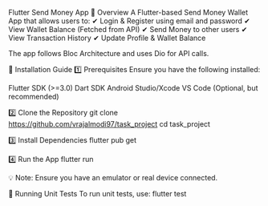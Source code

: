 Flutter Send Money App
📌 Overview
A Flutter-based Send Money Wallet App that allows users to:
✔ Login & Register using email and password
✔ View Wallet Balance (Fetched from API)
✔ Send Money to other users
✔ View Transaction History
✔ Update Profile & Wallet Balance

The app follows Bloc Architecture and uses Dio for API calls.

🚀 Installation Guide
1️⃣ Prerequisites
Ensure you have the following installed:

Flutter SDK (>=3.0)
Dart SDK
Android Studio/Xcode
VS Code (Optional, but recommended)

2️⃣ Clone the Repository
git clone https://github.com/vrajalmodi97/task_project
cd task_project

3️⃣ Install Dependencies
flutter pub get

4️⃣ Run the App
flutter run

💡 Note: Ensure you have an emulator or real device connected.

🧪 Running Unit Tests
To run unit tests, use:
flutter test
